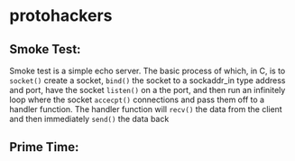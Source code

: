 # protohackers
## Smoke Test:
Smoke test is a simple echo server. The basic process of which, in C, is to `socket()` create a socket, `bind()` the socket to a sockaddr_in type address and port, have the socket `listen()` on a the port, and then run an infinitely loop where the socket `accecpt()` connections and pass them off to a handler function. The handler function will `recv()` the data from the client and then immediately `send()` the data back

## Prime Time:

